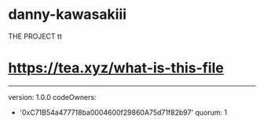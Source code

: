 # danny-kawasakiii
THE PROJECT tt
# https://tea.xyz/what-is-this-file
---
version: 1.0.0
codeOwners:
  - '0xC71B54a477718ba0004600f29860A75d71f82b97'
quorum: 1
